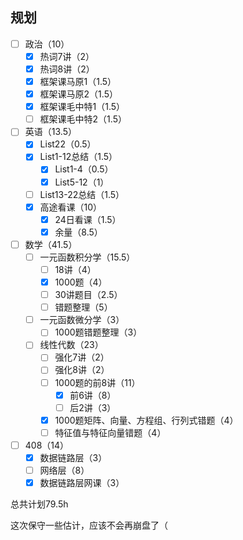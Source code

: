 
## 规划

- [ ] 政治（10）
	- [x] 热词7讲（2）
	- [x] 热词8讲（2）
	- [x] 框架课马原1（1.5）
	- [x] 框架课马原2（1.5）
	- [x] 框架课毛中特1（1.5）
	- [ ] 框架课毛中特2（1.5）
- [ ] 英语（13.5）
	- [x] List22（0.5）
	- [x] List1-12总结（1.5）
		- [x] List1-4（0.5）
		- [x] List5-12（1）
	- [ ] List13-22总结（1.5）
	- [x] 高途看课（10）
		- [x] 24日看课（1.5）
		- [x] 余量（8.5）
- [ ] 数学（41.5）
	- [ ] 一元函数积分学（15.5）
		- [ ] 18讲（4）
		- [x] 1000题（4）
		- [ ] 30讲题目（2.5）
		- [ ] 错题整理（5）
	- [ ] 一元函数微分学（3）
		- [ ] 1000题错题整理（3）
	- [ ] 线性代数（23）
		- [ ] 强化7讲（2）
		- [ ] 强化8讲（2）
		- [ ] 1000题的前8讲（11）
			- [x] 前6讲（8）
			- [ ] 后2讲（3）
		- [x] 1000题矩阵、向量、方程组、行列式错题（4）
		- [ ] 特征值与特征向量错题（4）
- [ ] 408（14）
	- [x] 数据链路层（3）
	- [ ] 网络层（8）
	- [x] 数据链路层网课（3）

总共计划79.5h

这次保守一些估计，应该不会再崩盘了（


